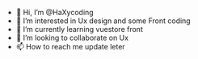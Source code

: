 - 👋 Hi, I’m @HaXycoding
- 👀 I’m interested in Ux design and some Front coding
- 🌱 I’m currently learning vuestore front
- 💞️ I’m looking to collaborate on Ux
- 📫 How to reach me update leter

<!---
HaXycoding/HaXycoding is a ✨ special ✨ repository because its `README.md` (this file) appears on your GitHub profile.
You can click the Preview link to take a look at your changes.
--->
